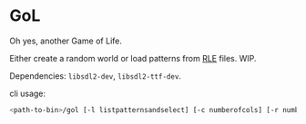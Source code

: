 # GoL

Oh yes, another Game of Life.

Either create a random world or load patterns from [RLE](http://www.conwaylife.com/wiki/RLE) files.
WIP.

Dependencies: `libsdl2-dev`, `libsdl2-ttf-dev`.

cli usage:

```bash
<path-to-bin>/gol [-l listpatternsandselect] [-c numberofcols] [-r numberofrows] [-p pathtopatternfile][-R enterrandomworld]
```



